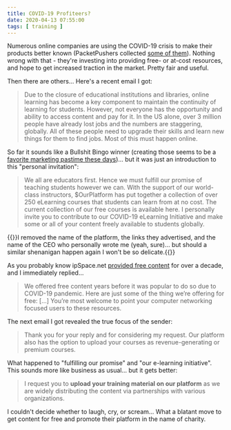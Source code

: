 ```yaml
---
title: COVID-19 Profiteers?
date: 2020-04-13 07:55:00
tags: [ training ]
---
```

Numerous online companies are using the COVID-19 crisis to make their products better known (PacketPushers collected [some of them](https://packetpushers.net/covid-19-vendor-offers-tracking-page/)). Nothing wrong with that - they're investing into providing free- or at-cost resources, and hope to get increased traction in the market. Pretty fair and useful.

Then there are others... Here's a recent email I got:
<!--more-->
> Due to the closure of educational institutions and libraries, online learning has become a key component to maintain the continuity of learning for students. However, not everyone has the opportunity and ability to access content and pay for it. In the US alone, over 3 million people have already lost jobs and the numbers are staggering, globally. All of these people need to upgrade their skills and learn new things for them to find jobs. Most of this must happen online.

So far it sounds like a Bullshit Bingo winner (creating those seems to be a [favorite marketing pastime these days](https://twitter.com/jessica_salfia/status/1249000027198033922))... but it was just an introduction to this "personal invitation":

>   We all are educators first. Hence we must fulfill our promise of teaching students however we can. With the support of our world-class instructors, $OurPlatform has put together a collection of over 250 eLearning courses that students can learn from at no cost. The current collection of our free courses is available here. I personally invite you to contribute to our COVID-19 eLearning Initiative and make some or all of your content freely available to students globally.

{{<note note>}}I removed the name of the platform, the links they advertised, and the name of the CEO who personally wrote me (yeah, sure)... but should a similar shenanigan happen again I won't be so delicate.{{</note>}}

As you probably know ipSpace.net [provided free content](https://www.ipspace.net/Free) for over a decade, and I immediately replied...

> We offered free content years before it was popular to do so due to COVID-19 pandemic. Here are just some of the thing we’re offering for free: [...] You’re most welcome to point your computer networking focused users to these resources.

The next email I got revealed the true focus of the sender:

> Thank you for your reply and for considering my request. Our platform also has the option to upload your courses as revenue-generating or premium courses.

What happened to "fulfilling our promise" and "our e-learning initiative". This sounds more like business as usual... but it gets better:

> I request you to **upload your training material on our platform** as we are widely distributing the content via partnerships with various organizations.

I couldn't decide whether to laugh, cry, or scream... What a blatant move to get content for free and promote their platform in the name of charity.
